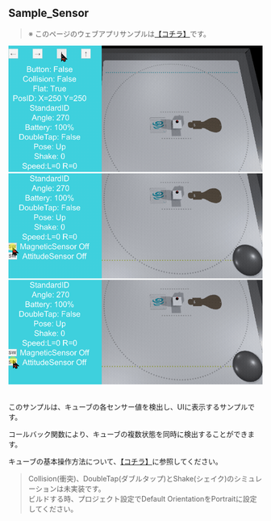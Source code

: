 ## Sample_Sensor

> ※ このページのウェブアプリサンプルは[【コチラ】](https://morikatron.github.io/t4u/sample/sensor2_2_0/)です。

<div align="center">
<img src="/docs/res/samples/sensor1.gif">
<img src="/docs/res/samples/sensor2.gif">
<img src="/docs/res/samples/sensor3.gif">
</div>

<br>

このサンプルは、キューブの各センサー値を検出し、UIに表示するサンプルです。

コールバック関数により、キューブの複数状態を同時に検出することができます。

キューブの基本操作方法について、[【コチラ】](https://github.com/morikatron/toio-sdk-for-unity/blob/main/docs/usage_simulator.md#45-cube-オブジェクトの操作-cubeinteraction)に参照してください。

> Collision(衝突)、DoubleTap(ダブルタップ)とShake(シェイク)のシミュレーションは未実装です。<br>
> ビルドする時、プロジェクト設定でDefault OrientationをPortraitに設定してください。
